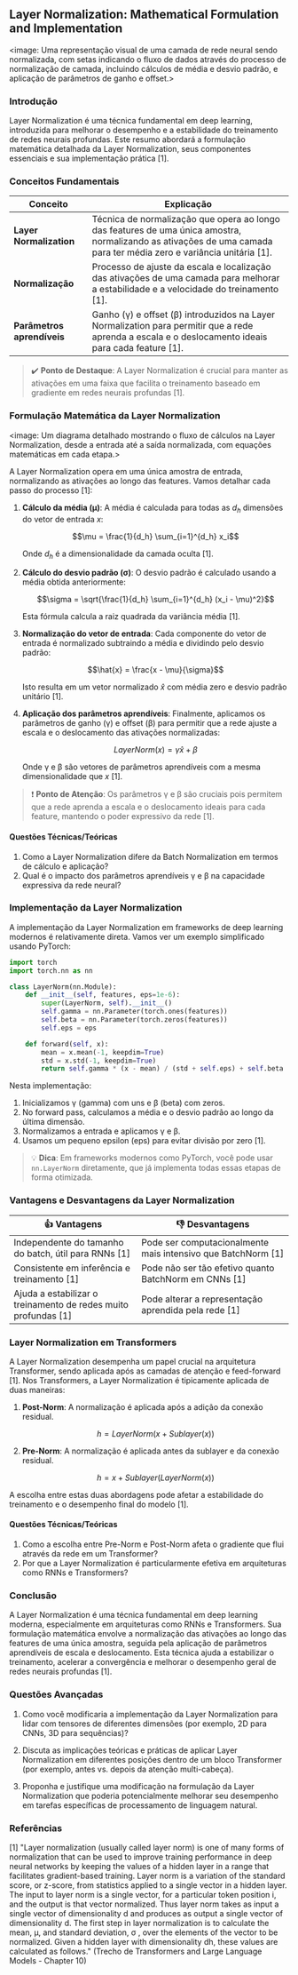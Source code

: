 ## Layer Normalization: Mathematical Formulation and Implementation

<image: Uma representação visual de uma camada de rede neural sendo normalizada, com setas indicando o fluxo de dados através do processo de normalização de camada, incluindo cálculos de média e desvio padrão, e aplicação de parâmetros de ganho e offset.>

### Introdução

Layer Normalization é uma técnica fundamental em deep learning, introduzida para melhorar o desempenho e a estabilidade do treinamento de redes neurais profundas. Este resumo abordará a formulação matemática detalhada da Layer Normalization, seus componentes essenciais e sua implementação prática [1].

### Conceitos Fundamentais

| Conceito                   | Explicação                                                   |
| -------------------------- | ------------------------------------------------------------ |
| **Layer Normalization**    | Técnica de normalização que opera ao longo das features de uma única amostra, normalizando as ativações de uma camada para ter média zero e variância unitária [1]. |
| **Normalização**           | Processo de ajuste da escala e localização das ativações de uma camada para melhorar a estabilidade e a velocidade do treinamento [1]. |
| **Parâmetros aprendíveis** | Ganho (γ) e offset (β) introduzidos na Layer Normalization para permitir que a rede aprenda a escala e o deslocamento ideais para cada feature [1]. |

> ✔️ **Ponto de Destaque**: A Layer Normalization é crucial para manter as ativações em uma faixa que facilita o treinamento baseado em gradiente em redes neurais profundas [1].

### Formulação Matemática da Layer Normalization

<image: Um diagrama detalhado mostrando o fluxo de cálculos na Layer Normalization, desde a entrada até a saída normalizada, com equações matemáticas em cada etapa.>

A Layer Normalization opera em uma única amostra de entrada, normalizando as ativações ao longo das features. Vamos detalhar cada passo do processo [1]:

1. **Cálculo da média (μ)**:
   A média é calculada para todas as $d_h$ dimensões do vetor de entrada $x$:

   $$\mu = \frac{1}{d_h} \sum_{i=1}^{d_h} x_i$$

   Onde $d_h$ é a dimensionalidade da camada oculta [1].

2. **Cálculo do desvio padrão (σ)**:
   O desvio padrão é calculado usando a média obtida anteriormente:

   $$\sigma = \sqrt{\frac{1}{d_h} \sum_{i=1}^{d_h} (x_i - \mu)^2}$$

   Esta fórmula calcula a raiz quadrada da variância média [1].

3. **Normalização do vetor de entrada**:
   Cada componente do vetor de entrada é normalizado subtraindo a média e dividindo pelo desvio padrão:

   $$\hat{x} = \frac{x - \mu}{\sigma}$$

   Isto resulta em um vetor normalizado $\hat{x}$ com média zero e desvio padrão unitário [1].

4. **Aplicação dos parâmetros aprendíveis**:
   Finalmente, aplicamos os parâmetros de ganho (γ) e offset (β) para permitir que a rede ajuste a escala e o deslocamento das ativações normalizadas:

   $$LayerNorm(x) = \gamma \hat{x} + \beta$$

   Onde γ e β são vetores de parâmetros aprendíveis com a mesma dimensionalidade que $x$ [1].

> ❗ **Ponto de Atenção**: Os parâmetros γ e β são cruciais pois permitem que a rede aprenda a escala e o deslocamento ideais para cada feature, mantendo o poder expressivo da rede [1].

#### Questões Técnicas/Teóricas

1. Como a Layer Normalization difere da Batch Normalization em termos de cálculo e aplicação?
2. Qual é o impacto dos parâmetros aprendíveis γ e β na capacidade expressiva da rede neural?

### Implementação da Layer Normalization

A implementação da Layer Normalization em frameworks de deep learning modernos é relativamente direta. Vamos ver um exemplo simplificado usando PyTorch:

```python
import torch
import torch.nn as nn

class LayerNorm(nn.Module):
    def __init__(self, features, eps=1e-6):
        super(LayerNorm, self).__init__()
        self.gamma = nn.Parameter(torch.ones(features))
        self.beta = nn.Parameter(torch.zeros(features))
        self.eps = eps

    def forward(self, x):
        mean = x.mean(-1, keepdim=True)
        std = x.std(-1, keepdim=True)
        return self.gamma * (x - mean) / (std + self.eps) + self.beta
```

Nesta implementação:

1. Inicializamos γ (gamma) com uns e β (beta) com zeros.
2. No forward pass, calculamos a média e o desvio padrão ao longo da última dimensão.
3. Normalizamos a entrada e aplicamos γ e β.
4. Usamos um pequeno epsilon (eps) para evitar divisão por zero [1].

> 💡 **Dica**: Em frameworks modernos como PyTorch, você pode usar `nn.LayerNorm` diretamente, que já implementa todas essas etapas de forma otimizada.

### Vantagens e Desvantagens da Layer Normalization

| 👍 Vantagens                                                  | 👎 Desvantagens                                               |
| ------------------------------------------------------------ | ------------------------------------------------------------ |
| Independente do tamanho do batch, útil para RNNs [1]         | Pode ser computacionalmente mais intensivo que BatchNorm [1] |
| Consistente em inferência e treinamento [1]                  | Pode não ser tão efetivo quanto BatchNorm em CNNs [1]        |
| Ajuda a estabilizar o treinamento de redes muito profundas [1] | Pode alterar a representação aprendida pela rede [1]         |

### Layer Normalization em Transformers

A Layer Normalization desempenha um papel crucial na arquitetura Transformer, sendo aplicada após as camadas de atenção e feed-forward [1]. Nos Transformers, a Layer Normalization é tipicamente aplicada de duas maneiras:

1. **Post-Norm**: A normalização é aplicada após a adição da conexão residual.
   
   $$h = LayerNorm(x + Sublayer(x))$$

2. **Pre-Norm**: A normalização é aplicada antes da sublayer e da conexão residual.
   
   $$h = x + Sublayer(LayerNorm(x))$$

A escolha entre estas duas abordagens pode afetar a estabilidade do treinamento e o desempenho final do modelo [1].

#### Questões Técnicas/Teóricas

1. Como a escolha entre Pre-Norm e Post-Norm afeta o gradiente que flui através da rede em um Transformer?
2. Por que a Layer Normalization é particularmente efetiva em arquiteturas como RNNs e Transformers?

### Conclusão

A Layer Normalization é uma técnica fundamental em deep learning moderna, especialmente em arquiteturas como RNNs e Transformers. Sua formulação matemática envolve a normalização das ativações ao longo das features de uma única amostra, seguida pela aplicação de parâmetros aprendíveis de escala e deslocamento. Esta técnica ajuda a estabilizar o treinamento, acelerar a convergência e melhorar o desempenho geral de redes neurais profundas [1].

### Questões Avançadas

1. Como você modificaria a implementação da Layer Normalization para lidar com tensores de diferentes dimensões (por exemplo, 2D para CNNs, 3D para sequências)?

2. Discuta as implicações teóricas e práticas de aplicar Layer Normalization em diferentes posições dentro de um bloco Transformer (por exemplo, antes vs. depois da atenção multi-cabeça).

3. Proponha e justifique uma modificação na formulação da Layer Normalization que poderia potencialmente melhorar seu desempenho em tarefas específicas de processamento de linguagem natural.

### Referências

[1] "Layer normalization (usually called layer norm) is one of many forms of normalization that can be used to improve training performance in deep neural networks by keeping the values of a hidden layer in a range that facilitates gradient-based training. Layer norm is a variation of the standard score, or z-score, from statistics applied to a single vector in a hidden layer. The input to layer norm is a single vector, for a particular token position i, and the output is that vector normalized. Thus layer norm takes as input a single vector of dimensionality d and produces as output a single vector of dimensionality d. The first step in layer normalization is to calculate the mean, μ, and standard deviation, σ , over the elements of the vector to be normalized. Given a hidden layer with dimensionality dh, these values are calculated as follows." (Trecho de Transformers and Large Language Models - Chapter 10)